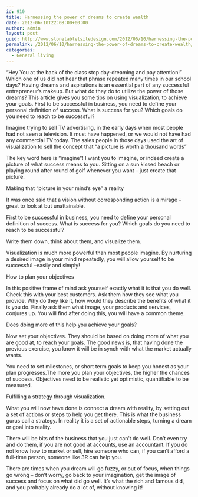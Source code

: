 ```yaml
---
id: 910
title: Harnessing the power of dreams to create wealth
date: 2012-06-10T22:08:00+00:00
author: admin
layout: post
guid: http://www.stonetabletsitedesign.com/2012/06/10/harnessing-the-power-of-dreams-to-create-wealth/
permalink: /2012/06/10/harnessing-the-power-of-dreams-to-create-wealth/
categories:
  - General living
---
```

“Hey You at the back of the class stop day-dreaming and pay attention!” Which one of us did not hear that phrase repeated many times in our school days? Having dreams and aspirations is an essential part of any successful entrepreneur’s makeup. But what do they do to utilize the power of those dreams? This article gives you some tips on using visualization, to achieve your goals. First to be successful in business, you need to define your personal definition of success. What is success for you? Which goals do you need to reach to be successful?

Imagine trying to sell TV advertising, in the early days when most people had not seen a television. It must have happened, or we would not have had any commercial TV today. The sales people in those days used the art of visualization to sell the concept that “a picture is worth a thousand words”

The key word here is “imagine”! I want you to imagine, or indeed create a picture of what success means to you. Sitting on a sun kissed beach or playing round after round of golf whenever you want – just create that picture.

Making that “picture in your mind’s eye” a reality

It was once said that a vision without corresponding action is a mirage – great to look at but unattainable.
  
First to be successful in business, you need to define your personal definition of success. What is success for you? Which goals do you need to reach to be successful?

Write them down, think about them, and visualize them.

Visualization is much more powerful than most people imagine. By nurturing a desired image in your mind repeatedly, you will allow yourself to be successful –easily and simply!

How to plan your objectives
  
In this positive frame of mind ask yourself exactly what it is that you do well. Check this with your best customers. Ask them how they see what you provide. Why do they like it, how would they describe the benefits of what it is you do. Finally ask them what image, your products and services, conjures up. You will find after doing this, you will have a common theme.

Does doing more of this help you achieve your goals?

Now set your objectives. They should be based on doing more of what you are good at, to reach your goals. The good news is, that having done the previous exercise, you know it will be in synch with what the market actually wants.

You need to set milestones, or short term goals to keep you honest as your plan progresses.The more you plan your objectives, the higher the chances of success. Objectives need to be realistic yet optimistic, quantifiable to be measured.

Fulfilling a strategy through visualization.
  
What you will now have done is connect a dream with reality, by setting out a set of actions or steps to help you get there. This is what the business gurus call a strategy. In reality it is a set of actionable steps, turning a dream or goal into reality.

There will be bits of the business that you just can’t do well. Don’t even try and do them, if you are not good at accounts, use an accountant. If you do not know how to market or sell, hire someone who can, if you can’t afford a full-time person, someone like 3R can help you.

There are times when you dream will go fuzzy, or out of focus, when things go wrong – don’t worry, go back to your imagination, get the image of success and focus on what did go well. It’s what the rich and famous did, and you probably already do a lot of, without knowing it!
